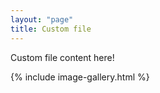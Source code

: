 ```yaml
---
layout: "page"
title: Custom file
---
```


Custom file content here!

{% include image-gallery.html %}